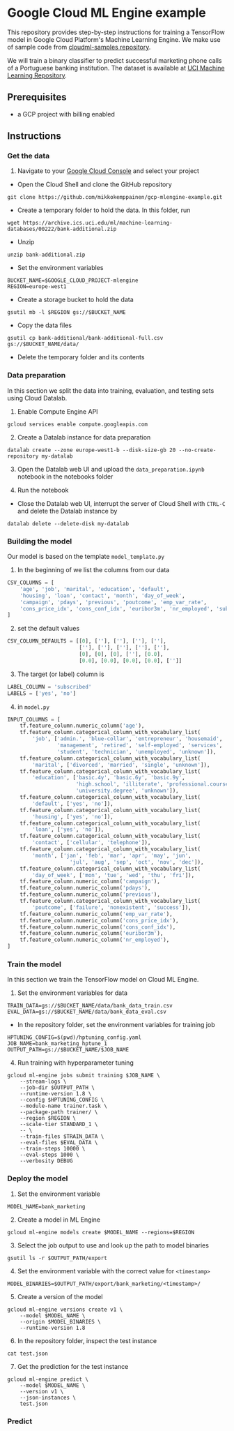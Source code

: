 # Google Cloud ML Engine example

This repository provides step-by-step instructions
for training a
TensorFlow model in Google Cloud Platform's Machine Learning Engine.
We make use of sample code from [cloudml-samples repository](https://github.com/GoogleCloudPlatform/cloudml-samples).

We will train a binary classifier to predict successful marketing
phone calls of a Portuguese banking institution. The dataset is available
at [UCI Machine Learning Repository](https://archive.ics.uci.edu/ml/datasets/bank+marketing).

## Prerequisites

* a GCP project with billing enabled

## Instructions

### Get the data

1. Navigate to your [Google Cloud Console](https://console.cloud.google.com) and select your project

* Open the Cloud Shell and clone the GitHub repository
```
git clone https://github.com/mikkokemppainen/gcp-mlengine-example.git
```

* Create a temporary folder to hold the data. In this folder, run
```
wget https://archive.ics.uci.edu/ml/machine-learning-databases/00222/bank-additional.zip
```

* Unzip
```
unzip bank-additional.zip
```

* Set the environment variables
```
BUCKET_NAME=$GOOGLE_CLOUD_PROJECT-mlengine
REGION=europe-west1
```

* Create a storage bucket to hold the data
```
gsutil mb -l $REGION gs://$BUCKET_NAME
```

* Copy the data files
```
gsutil cp bank-additional/bank-additional-full.csv gs://$BUCKET_NAME/data/
```

* Delete the temporary folder and its contents

### Data preparation

In this section we split the data into training, evaluation, and testing sets using Cloud Datalab.

1. Enable Compute Engine API
```
gcloud services enable compute.googleapis.com
```

2. Create a Datalab instance for data preparation
```
datalab create --zone europe-west1-b --disk-size-gb 20 --no-create-repository my-datalab
```

3. Open the Datalab web UI and upload the `data_preparation.ipynb` notebook in the notebooks folder

4. Run the notebook

* Close the Datalab web UI, interrupt the server of Cloud Shell with `CTRL-C` and delete the Datalab instance by
```
datalab delete --delete-disk my-datalab
```

### Building the model

Our model is based on the template `model_template.py`

1. In the beginning of  we list the columns from our data
```py
CSV_COLUMNS = [
    'age', 'job', 'marital', 'education', 'default',
    'housing', 'loan', 'contact', 'month', 'day_of_week',
    'campaign', 'pdays', 'previous', 'poutcome', 'emp_var_rate',
    'cons_price_idx', 'cons_conf_idx', 'euribor3m', 'nr_employed', 'subscribed'
]
```

2. set the default values
```py
CSV_COLUMN_DEFAULTS = [[0], [''], [''], [''], [''],
                       [''], [''], [''], [''], [''],
                       [0], [0], [0], [''], [0.0],
                       [0.0], [0.0], [0.0], [0.0], ['']]
```

3. The target (or label) column is
```py
LABEL_COLUMN = 'subscribed'
LABELS = ['yes', 'no']
```

4. in `model.py`
```py
INPUT_COLUMNS = [
    tf.feature_column.numeric_column('age'),
    tf.feature_column.categorical_column_with_vocabulary_list(
        'job', ['admin.', 'blue-collar', 'entrepreneur', 'housemaid',
                'management', 'retired', 'self-employed', 'services',
                'student', 'technician', 'unemployed', 'unknown']),
    tf.feature_column.categorical_column_with_vocabulary_list(
        'marital', ['divorced', 'married', 'single', 'unknown']),
    tf.feature_column.categorical_column_with_vocabulary_list(
        'education', ['basic.4y', 'basic.6y', 'basic.9y',
                      'high.school', 'illiterate', 'professional.course',
                      'university.degree', 'unknown']),
    tf.feature_column.categorical_column_with_vocabulary_list(
        'default', ['yes', 'no']),
    tf.feature_column.categorical_column_with_vocabulary_list(
        'housing', ['yes', 'no']),
    tf.feature_column.categorical_column_with_vocabulary_list(
        'loan', ['yes', 'no']),
    tf.feature_column.categorical_column_with_vocabulary_list(
        'contact', ['cellular', 'telephone']),
    tf.feature_column.categorical_column_with_vocabulary_list(
        'month', ['jan', 'feb', 'mar', 'apr', 'may', 'jun',
                    'jul', 'aug', 'sep', 'oct', 'nov', 'dec']),
    tf.feature_column.categorical_column_with_vocabulary_list(
        'day_of_week', ['mon', 'tue', 'wed', 'thu', 'fri']),
    tf.feature_column.numeric_column('campaign'),
    tf.feature_column.numeric_column('pdays'),
    tf.feature_column.numeric_column('previous'),
    tf.feature_column.categorical_column_with_vocabulary_list(
        'poutcome', ['failure', 'nonexistent', 'success']),
    tf.feature_column.numeric_column('emp_var_rate'),
    tf.feature_column.numeric_column('cons_price_idx'),
    tf.feature_column.numeric_column('cons_conf_idx'),
    tf.feature_column.numeric_column('euribor3m'),
    tf.feature_column.numeric_column('nr_employed'),
]
```


### Train the model

In this section we train the TensorFlow model on Cloud ML Engine.

1. Set the environment variables for data
```
TRAIN_DATA=gs://$BUCKET_NAME/data/bank_data_train.csv
EVAL_DATA=gs://$BUCKET_NAME/data/bank_data_eval.csv
```

* In the repository folder, set the environment variables for training job
```
HPTUNING_CONFIG=$(pwd)/hptuning_config.yaml
JOB_NAME=bank_marketing_hptune_1
OUTPUT_PATH=gs://$BUCKET_NAME/$JOB_NAME
```

4. Run training with hyperparameter tuning
```
gcloud ml-engine jobs submit training $JOB_NAME \
    --stream-logs \
    --job-dir $OUTPUT_PATH \
    --runtime-version 1.8 \
    --config $HPTUNING_CONFIG \
    --module-name trainer.task \
    --package-path trainer/ \
    --region $REGION \
    --scale-tier STANDARD_1 \
    -- \
    --train-files $TRAIN_DATA \
    --eval-files $EVAL_DATA \
    --train-steps 10000 \
    --eval-steps 1000 \
    --verbosity DEBUG
```

### Deploy the model

1. Set the environment variable
```
MODEL_NAME=bank_marketing
```

2. Create a model in ML Engine
```
gcloud ml-engine models create $MODEL_NAME --regions=$REGION
```

3. Select the job output to use and look up the path to model binaries
```
gsutil ls -r $OUTPUT_PATH/export
```

4. Set the environment variable with the correct value for `<timestamp>`
```
MODEL_BINARIES=$OUTPUT_PATH/export/bank_marketing/<timestamp>/
```

5. Create a version of the model
```
gcloud ml-engine versions create v1 \
    --model $MODEL_NAME \
    --origin $MODEL_BINARIES \
    --runtime-version 1.8
```

6.  In the repository folder, inspect the test instance
```
cat test.json
```

7. Get the prediction for the test instance
```
gcloud ml-engine predict \
    --model $MODEL_NAME \
    --version v1 \
    --json-instances \
    test.json
```

### Predict
